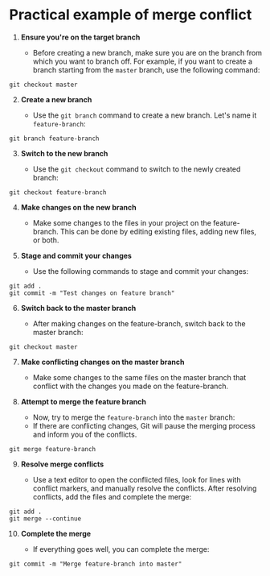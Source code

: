 # Practical example of merge conflict

1. **Ensure you're on the target branch**

    - Before creating a new branch, make sure you are on the branch from which you want to branch off. For example, if you want to create a branch starting from the `master` branch, use the following command:

```shell
git checkout master
```

2. **Create a new branch**

    - Use the `git branch` command to create a new branch. Let's name it `feature-branch`:

```shell
git branch feature-branch
```

3. **Switch to the new branch**

   - Use the `git checkout` command to switch to the newly created branch:

```shell
git checkout feature-branch
```

4. **Make changes on the new branch**

   - Make some changes to the files in your project on the feature-branch. This can be done by editing existing files, adding new files, or both.

5. **Stage and commit your changes**
   
   - Use the following commands to stage and commit your changes:

```shell
git add .
git commit -m "Test changes on feature branch"
```

6. **Switch back to the master branch**
   
   - After making changes on the feature-branch, switch back to the master branch:

```shell
git checkout master
```

7. **Make conflicting changes on the master branch**
   
   - Make some changes to the same files on the master branch that conflict with the changes you made on the feature-branch.

8. **Attempt to merge the feature branch**

   - Now, try to merge the `feature-branch` into the `master` branch:
   - If there are conflicting changes, Git will pause the merging process and inform you of the conflicts.
   
```shell
git merge feature-branch
```

9. **Resolve merge conflicts**

   - Use a text editor to open the conflicted files, look for lines with conflict markers, and manually resolve the conflicts. After resolving conflicts, add the files and complete the merge:

```shell
git add .
git merge --continue
```

10. **Complete the merge**

    - If everything goes well, you can complete the merge:

```shell
git commit -m "Merge feature-branch into master"
```